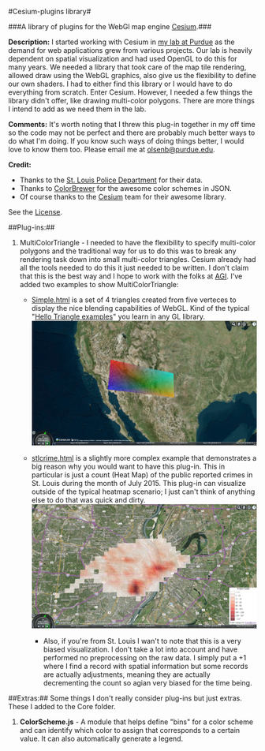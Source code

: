 #Cesium-plugins library#

###A library of plugins for the WebGl map engine [Cesium](https://github.com/AnalyticalGraphicsInc/cesium).###

**Description:** I started working with Cesium in [my lab at Purdue](https://www.purdue.edu/discoverypark/vaccine/) as the demand for web applications grew from various projects. Our lab is heavily dependent on spatial visualization and had used OpenGL to do this for many years. We needed a library that took care of the map tile rendering, allowed draw using the WebGL graphics, also give us the flexibility to define our own shaders. I had to either find this library or I would have to do everything from scratch. Enter Cesium. However, I needed a few things the library didn't offer, like drawing multi-color polygons. There are more things I intend to add as we need them in the lab.

**Comments:** It's worth noting that I threw this plug-in together in my off time so the code may not be perfect and there are probably much better ways to do what I'm doing. If you know such ways of doing things better, I would love to know them too. Please email me at [olsenb@purdue.edu](olsenb@purdue.edu).

**Credit:** 

- Thanks to the [St. Louis Police Department](http://www.slmpd.org/Crimereports.shtml) for their data.
- Thanks to [ColorBrewer](http://colorbrewer2.org/) for the awesome color schemes in JSON.
- Of course thanks to the [Cesium](http://cesiumjs.org/) team for their awesome library.

See the [License](LICENSE.md).

##Plug-ins:##

1. MultiColorTriangle - I needed to have the flexibility to specify multi-color polygons and the traditional way for us to do this was to break any rendering task down into small multi-color triangles. Cesium already had all the tools needed to do this it just needed to be written. I don't claim that this is the best way and I hope to work with the folks at [AGI](http://www.agi.com/). I've added two examples to show MultiColorTriangle:
	- [Simple.html](http://web.ics.purdue.edu/~olsenb/cesium/simple.html) is a set of 4 triangles created from five verteces to display the nice blending capabilities of WebGL. Kind of the typical "[Hello Triangle examples](http://www.learnopengl.com/#!Getting-Started/Hello-Triangle)" you learn in any GL library. 
		![](images/simple.png)
	- [stlcrime.html](http://web.ics.purdue.edu/~olsenb/cesium/stlcrime.html) is a slightly more complex example that demonstrates a big reason why you would want to have this plug-in. This in particular is just a count (Heat Map) of the public reported crimes in St. Louis during the month of July 2015. This plug-in can visualize outside of the typical heatmap scenario; I just can't think of anything else to do that was quick and dirty. 
		![](images/stlcrime.png)

		- Also, if you're from St. Louis I wan't to note that this is a very biased visualization. I don't take a lot into account and have performed no preprocessing on the raw data. I simply put a +1 where I find a record with spatial information but some records are actually adjustments, meaning they are actually decrementing the count so agian very biased for the time being.

##Extras:##
Some things I don't really consider plug-ins but just extras. These I added to the Core folder.

1. **ColorScheme.js** - A module that helps define "bins" for a color scheme and can identify which color to assign that corresponds to a certain value. It can also automatically generate a legend.

